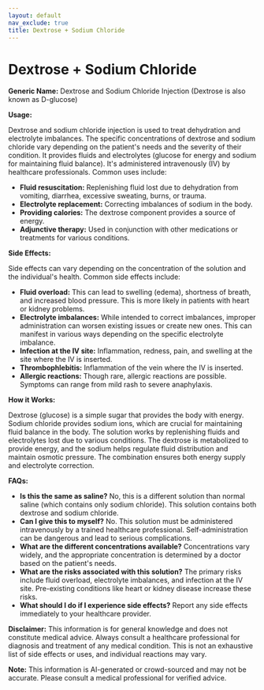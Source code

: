 ```yaml
---
layout: default
nav_exclude: true
title: Dextrose + Sodium Chloride
---
```


# Dextrose + Sodium Chloride

**Generic Name:** Dextrose and Sodium Chloride Injection (Dextrose is also known as D-glucose)

**Usage:**

Dextrose and sodium chloride injection is used to treat dehydration and electrolyte imbalances.  The specific concentrations of dextrose and sodium chloride vary depending on the patient's needs and the severity of their condition.  It provides fluids and electrolytes (glucose for energy and sodium for maintaining fluid balance). It's administered intravenously (IV) by healthcare professionals.  Common uses include:

* **Fluid resuscitation:** Replenishing fluid lost due to dehydration from vomiting, diarrhea, excessive sweating, burns, or trauma.
* **Electrolyte replacement:** Correcting imbalances of sodium in the body.
* **Providing calories:** The dextrose component provides a source of energy.
* **Adjunctive therapy:** Used in conjunction with other medications or treatments for various conditions.


**Side Effects:**

Side effects can vary depending on the concentration of the solution and the individual's health.  Common side effects include:

* **Fluid overload:** This can lead to swelling (edema), shortness of breath, and increased blood pressure. This is more likely in patients with heart or kidney problems.
* **Electrolyte imbalances:** While intended to correct imbalances, improper administration can worsen existing issues or create new ones.  This can manifest in various ways depending on the specific electrolyte imbalance.
* **Infection at the IV site:**  Inflammation, redness, pain, and swelling at the site where the IV is inserted.
* **Thrombophlebitis:** Inflammation of the vein where the IV is inserted.
* **Allergic reactions:** Though rare, allergic reactions are possible.  Symptoms can range from mild rash to severe anaphylaxis.


**How it Works:**

Dextrose (glucose) is a simple sugar that provides the body with energy.  Sodium chloride provides sodium ions, which are crucial for maintaining fluid balance in the body.  The solution works by replenishing fluids and electrolytes lost due to various conditions. The dextrose is metabolized to provide energy, and the sodium helps regulate fluid distribution and maintain osmotic pressure.  The combination ensures both energy supply and electrolyte correction.


**FAQs:**

* **Is this the same as saline?** No, this is a different solution than normal saline (which contains only sodium chloride). This solution contains both dextrose and sodium chloride.
* **Can I give this to myself?** No. This solution must be administered intravenously by a trained healthcare professional. Self-administration can be dangerous and lead to serious complications.
* **What are the different concentrations available?** Concentrations vary widely, and the appropriate concentration is determined by a doctor based on the patient's needs.
* **What are the risks associated with this solution?** The primary risks include fluid overload, electrolyte imbalances, and infection at the IV site.  Pre-existing conditions like heart or kidney disease increase these risks.
* **What should I do if I experience side effects?** Report any side effects immediately to your healthcare provider.


**Disclaimer:** This information is for general knowledge and does not constitute medical advice. Always consult a healthcare professional for diagnosis and treatment of any medical condition.  This is not an exhaustive list of side effects or uses, and individual reactions may vary.


**Note:** This information is AI-generated or crowd-sourced and may not be accurate. Please consult a medical professional for verified advice.